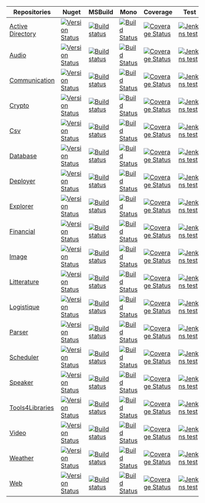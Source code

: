 Repositories     | Nuget    |  MSBuild  |  Mono    |  Coverage |  Test 
-------- |  --------  |  -------- |  --------  |  -------- |  -------- 
[Active Directory](https://github.com/ThibaultMontaufray/Droid-ActiveDirectory)| [![Version Status](https://img.shields.io/nuget/v/Droid_ActiveDirectory.svg)](https://www.nuget.org/packages/Droid_ActiveDirectory/) |  [![Build status](https://ci.appveyor.com/api/projects/status/y73455waby0cr4ir?svg=true)](https://ci.appveyor.com/project/ThibaultMontaufray/Droid-activedirectory) |  [![Build Status](https://travis-ci.org/ThibaultMontaufray/Droid-ActiveDirectory.svg?branch=master)](https://travis-ci.org/ThibaultMontaufray/Droid-ActiveDirectory) | [![Coverage Status](https://coveralls.io/repos/github/ThibaultMontaufray/Droid-ActiveDirectory/badge.svg?branch=master)](https://coveralls.io/github/ThibaultMontaufray/Droid-ActiveDirectory?branch=master) |  [![Jenkins test](https://img.shields.io/jenkins/t/http/94.247.180.137:8080/CI-Droid-ActiveDirectory.svg)](http://94.247.180.137:8080/job/CI-Droid-ActiveDirectory/)
[Audio](https://github.com/ThibaultMontaufray/Droid-Audio)| [![Version Status](https://img.shields.io/nuget/v/Droid_Audio.svg)](https://www.nuget.org/packages/Droid_Audio/) | [![Build status](https://ci.appveyor.com/api/projects/status/3hb6k7ueo3s6xr2x?svg=true)](https://ci.appveyor.com/project/ThibaultMontaufray/Droid-audio) | [![Build Status](https://travis-ci.org/ThibaultMontaufray/Droid-Audio.svg?branch=master)](https://travis-ci.org/ThibaultMontaufray/Droid-Audio) | [![Coverage Status](https://coveralls.io/repos/github/ThibaultMontaufray/Droid-Audio/badge.svg?branch=master)](https://coveralls.io/github/ThibaultMontaufray/Droid-Audio?branch=master) | [![Jenkins test](https://img.shields.io/jenkins/t/http/94.247.180.137:8080/CI-Droid-Audio.svg)](http://94.247.180.137:8080/job/CI-Droid-Audio/)
[Communication](https://github.com/ThibaultMontaufray/Droid-Communication)| [![Version Status](https://img.shields.io/nuget/v/Droid_Communication.svg)](https://www.nuget.org/packages/Droid_Communication/) |  [![Build status](https://ci.appveyor.com/api/projects/status/k1fui8m5t0k7t392?svg=true)](https://ci.appveyor.com/project/ThibaultMontaufray/Droid-communication) | [![Build Status](https://travis-ci.org/ThibaultMontaufray/Droid-Communication.svg?branch=master)](https://travis-ci.org/ThibaultMontaufray/Droid-Communication) | [![Coverage Status](https://coveralls.io/repos/github/ThibaultMontaufray/Droid-Communication/badge.svg?branch=master)](https://coveralls.io/github/ThibaultMontaufray/Droid-Communication?branch=master) | [![Jenkins test](https://img.shields.io/jenkins/t/http/94.247.180.137:8080/CI-Droid-Communication.svg)](http://94.247.180.137:8080/job/CI-Droid-Communication/)
[Crypto](https://github.com/ThibaultMontaufray/Droid-Crypto)| [![Version Status](https://img.shields.io/nuget/v/Droid.Crypto.svg)](https://www.nuget.org/packages/Droid.Crypto/) |    [![Build status](https://ci.appveyor.com/api/projects/status/8yeq7723kr21e2tj?svg=true)](https://ci.appveyor.com/project/ThibaultMontaufray/Droid-crypto) | [![Build Status](https://travis-ci.org/ThibaultMontaufray/Droid-Crypto.svg?branch=master)](https://travis-ci.org/ThibaultMontaufray/Droid-Crypto) | [![Coverage Status](https://coveralls.io/repos/github/ThibaultMontaufray/Droid-Crypto/badge.svg?branch=master)](https://coveralls.io/github/ThibaultMontaufray/Droid-Crypto?branch=master) | [![Jenkins test](https://img.shields.io/jenkins/t/http/94.247.180.137:8080/CI-Droid-Crypto.svg)](http://94.247.180.137:8080/job/CI-Droid-Crypto/) 
[Csv](https://github.com/ThibaultMontaufray/Droid-csv)| [![Version Status](https://img.shields.io/nuget/v/Droid_csv.svg)](https://www.nuget.org/packages/Droid_csv/) |  [![Build status](https://ci.appveyor.com/api/projects/status/c6gmr91fve2mylen?svg=true)](https://ci.appveyor.com/project/ThibaultMontaufray/Droid-csv)|  [![Build Status](https://travis-ci.org/ThibaultMontaufray/Droid-Csv.svg?branch=master)](https://travis-ci.org/ThibaultMontaufray/Droid-Csv) | [![Coverage Status](https://coveralls.io/repos/github/ThibaultMontaufray/Droid-Csv/badge.svg?branch=master)](https://coveralls.io/github/ThibaultMontaufray/Droid-Csv?branch=master) | [![Jenkins test](https://img.shields.io/jenkins/t/http/94.247.180.137:8080/CI-Droid-csv.svg)](http://94.247.180.137:8080/job/CI-Droid-csv/) 
[Database](https://github.com/ThibaultMontaufray/Droid-Database)| [![Version Status](https://img.shields.io/nuget/v/Droid_Database.svg)](https://www.nuget.org/packages/Droid_Database/) |   [![Build status](https://ci.appveyor.com/api/projects/status/7b79fo326cqcy2ww?svg=true)](https://ci.appveyor.com/project/ThibaultMontaufray/Droid-database) | [![Build Status](https://travis-ci.org/ThibaultMontaufray/Droid-Database.svg?branch=master)](https://travis-ci.org/ThibaultMontaufray/Droid-Database) |  [![Coverage Status](https://coveralls.io/repos/github/ThibaultMontaufray/Droid-Database/badge.svg?branch=master)](https://coveralls.io/github/ThibaultMontaufray/Droid-Database?branch=master) | [![Jenkins test](https://img.shields.io/jenkins/t/http/94.247.180.137:8080/CI-Droid-Database.svg)](http://94.247.180.137:8080/job/CI-Droid-Database/)
[Deployer](https://github.com/ThibaultMontaufray/Droid-Deployer)| [![Version Status](https://img.shields.io/nuget/v/Droid_Deployer.svg)](https://www.nuget.org/packages/Droid_Deployer/) |  [![Build status](https://ci.appveyor.com/api/projects/status/urvqq0ct1uu1m7ic?svg=true)](https://ci.appveyor.com/project/ThibaultMontaufray/Droid-deployer) | [![Build Status](https://travis-ci.org/ThibaultMontaufray/Droid-Deployer.svg?branch=master)](https://travis-ci.org/ThibaultMontaufray/Droid-Deployer) | [![Coverage Status](https://coveralls.io/repos/github/ThibaultMontaufray/Droid-Deployer/badge.svg?branch=master)](https://coveralls.io/github/ThibaultMontaufray/Droid-Deployer?branch=master) | [![Jenkins test](https://img.shields.io/jenkins/t/http/94.247.180.137:8080/CI-Droid-Deployer.svg)](http://94.247.180.137:8080/job/CI-Droid-Deployer/)
[Explorer](https://github.com/ThibaultMontaufray/Droid-Explorer)| [![Version Status](https://img.shields.io/nuget/v/Droid_Explorer.svg)](https://www.nuget.org/packages/Droid_Explorer/) | [![Build status](https://ci.appveyor.com/api/projects/status/0vg3nm3h4n2u902w?svg=true)](https://ci.appveyor.com/project/ThibaultMontaufray/Droid-explorer) |  [![Build Status](https://travis-ci.org/ThibaultMontaufray/Droid-Explorer.svg?branch=master)](https://travis-ci.org/ThibaultMontaufray/Droid-Explorer) | [![Coverage Status](https://coveralls.io/repos/github/ThibaultMontaufray/Droid-Explorer/badge.svg?branch=master)](https://coveralls.io/github/ThibaultMontaufray/Droid-Explorer?branch=master) | [![Jenkins test](https://img.shields.io/jenkins/t/http/94.247.180.137:8080/CI-Droid-Explorer.svg)](http://94.247.180.137:8080/job/CI-Droid-Explorer/) 
[Financial](https://github.com/ThibaultMontaufray/Droid-Financial)| [![Version Status](https://img.shields.io/nuget/v/Droid_Financial.svg)](https://www.nuget.org/packages/Droid_Financial/) |  [![Build status](https://ci.appveyor.com/api/projects/status/jmwioob0xgn874j2?svg=true)](https://ci.appveyor.com/project/ThibaultMontaufray/Droid-financial) | [![Build Status](https://travis-ci.org/ThibaultMontaufray/Droid-Financial.svg?branch=master)](https://travis-ci.org/ThibaultMontaufray/Droid-Financial) | [![Coverage Status](https://coveralls.io/repos/github/ThibaultMontaufray/Droid-Financial/badge.svg?branch=master)](https://coveralls.io/github/ThibaultMontaufray/Droid-Financial?branch=master) | [![Jenkins test](https://img.shields.io/jenkins/t/http/94.247.180.137:8080/CI-Droid-Financial.svg)](http://94.247.180.137:8080/job/CI-Droid-Financial/) 
[Image](https://github.com/ThibaultMontaufray/Droid-Image)| [![Version Status](https://img.shields.io/nuget/v/Droid_Image.svg)](https://www.nuget.org/packages/Droid_Image/) | [![Build status](https://ci.appveyor.com/api/projects/status/1a6dplde2y5tlb8o?svg=true)](https://ci.appveyor.com/project/ThibaultMontaufray/Droid-image) |  [![Build Status](https://travis-ci.org/ThibaultMontaufray/Droid-Image.svg?branch=master)](https://travis-ci.org/ThibaultMontaufray/Droid-Image) | [![Coverage Status](https://coveralls.io/repos/github/ThibaultMontaufray/Droid-Image/badge.svg?branch=master)](https://coveralls.io/github/ThibaultMontaufray/Droid-Image?branch=master) | [![Jenkins test](https://img.shields.io/jenkins/t/http/94.247.180.137:8080/CI-Droid-Image.svg)](http://94.247.180.137:8080/job/CI-Droid-Image/) 
[Litterature](https://github.com/ThibaultMontaufray/Droid-Litterature) | [![Version Status](https://img.shields.io/nuget/v/Droid_Litterature.svg)](https://www.nuget.org/packages/Droid_Litterature/) |   [![Build status](https://ci.appveyor.com/api/projects/status/qcq3m1kf0bapbt6e?svg=true)](https://ci.appveyor.com/project/ThibaultMontaufray/Droid-litterature) | [![Build Status](https://travis-ci.org/ThibaultMontaufray/Droid-Litterature.svg?branch=master)](https://travis-ci.org/ThibaultMontaufray/Droid-Litterature) | [![Coverage Status](https://coveralls.io/repos/github/ThibaultMontaufray/Droid-Litterature/badge.svg?branch=master)](https://coveralls.io/github/ThibaultMontaufray/Droid-Litterature?branch=master) |  [![Jenkins test](https://img.shields.io/jenkins/t/http/94.247.180.137:8080/CI-Droid-Litterature.svg)](http://94.247.180.137:8080/job/CI-Droid-Litterature/) 
[Logistique](https://github.com/ThibaultMontaufray/Droid-Logistique)| [![Version Status](https://img.shields.io/nuget/v/Droid_Logistique.svg)](https://www.nuget.org/packages/Droid_Logistique/) |   [![Build status](https://ci.appveyor.com/api/projects/status/r3oske05pisuqv26?svg=true)](https://ci.appveyor.com/project/ThibaultMontaufray/Droid-logistique)| [![Build Status](https://travis-ci.org/ThibaultMontaufray/Droid-Logistique.svg?branch=master)](https://travis-ci.org/ThibaultMontaufray/Droid-Logistique) | [![Coverage Status](https://coveralls.io/repos/github/ThibaultMontaufray/Droid-Logistique/badge.svg?branch=master)](https://coveralls.io/github/ThibaultMontaufray/Droid-Logistique?branch=master) | [![Jenkins test](https://img.shields.io/jenkins/t/http/94.247.180.137:8080/CI-Droid-Logistique.svg)](http://94.247.180.137:8080/job/CI-Droid-Logistique/) 
[Parser](https://github.com/ThibaultMontaufray/Droid-Parser)| [![Version Status](https://img.shields.io/nuget/v/Droid_Parser.svg)](https://www.nuget.org/packages/Droid_Parser/) |  [![Build status](https://ci.appveyor.com/api/projects/status/m4rnukxcqdkpm4po?svg=true)](https://ci.appveyor.com/project/ThibaultMontaufray/Droid-parser)| [![Build Status](https://travis-ci.org/ThibaultMontaufray/Droid-Parser.svg?branch=master)](https://travis-ci.org/ThibaultMontaufray/Droid-Parser) | [![Coverage Status](https://coveralls.io/repos/github/ThibaultMontaufray/Droid-Parser/badge.svg?branch=master)](https://coveralls.io/github/ThibaultMontaufray/Droid-Parser?branch=master) | [![Jenkins test](https://img.shields.io/jenkins/t/http/94.247.180.137:8080/CI-Droid-Parser.svg)](http://94.247.180.137:8080/job/CI-Droid-Parser/)
[Scheduler](https://github.com/ThibaultMontaufray/Droid-Scheduler)| [![Version Status](https://img.shields.io/nuget/v/Droid_Scheduler.svg)](https://www.nuget.org/packages/Droid_Scheduler/) |   [![Build status](https://ci.appveyor.com/api/projects/status/d8wybj46ynu5p3cv?svg=true)](https://ci.appveyor.com/project/ThibaultMontaufray/Droid-scheduler)|[![Build Status](https://travis-ci.org/ThibaultMontaufray/Droid-Scheduler.svg?branch=master)](https://travis-ci.org/ThibaultMontaufray/Droid-Scheduler) | [![Coverage Status](https://coveralls.io/repos/github/ThibaultMontaufray/Droid-Scheduler/badge.svg?branch=master)](https://coveralls.io/github/ThibaultMontaufray/Droid-Scheduler?branch=master) | [![Jenkins test](https://img.shields.io/jenkins/t/http/94.247.180.137:8080/CI-Droid-Scheduler.svg)](http://94.247.180.137:8080/job/CI-Droid-Scheduler/)
[Speaker](https://github.com/ThibaultMontaufray/Droid-Speaker)| [![Version Status](https://img.shields.io/nuget/v/Droid_Speaker.svg)](https://www.nuget.org/packages/Droid_Speaker/) | [![Build status](https://ci.appveyor.com/api/projects/status/e0dm50ftotaofig3?svg=true)](https://ci.appveyor.com/project/ThibaultMontaufray/Droid-speaker)|  [![Build Status](https://travis-ci.org/ThibaultMontaufray/Droid-Speaker.svg?branch=master)](https://travis-ci.org/ThibaultMontaufray/Droid-Speaker) | [![Coverage Status](https://coveralls.io/repos/github/ThibaultMontaufray/Droid-Speaker/badge.svg?branch=master)](https://coveralls.io/github/ThibaultMontaufray/Droid-Speaker?branch=master) | [![Jenkins test](https://img.shields.io/jenkins/t/http/94.247.180.137:8080/CI-Droid-Speaker.svg)](http://94.247.180.137:8080/job/CI-Droid-Speaker/) | [![Code Climate](https://codeclimate.com/github/ThibaultMontaufray/Droid-Speaker/badges/gpa.svg)](https://codeclimate.com/github/ThibaultMontaufray/Droid-Speaker) |
[Tools4Libraries](https://github.com/ThibaultMontaufray/Tools4Libraries)| [![Version Status](https://img.shields.io/nuget/v/Tools4Libraries.svg)](https://www.nuget.org/packages/Tools4Libraries/) | [![Build status](https://ci.appveyor.com/api/projects/status/sidmejyg6biq7gkr?svg=true)](https://ci.appveyor.com/project/ThibaultMontaufray/tools4libraries)|  [![Build Status](https://travis-ci.org/ThibaultMontaufray/Tools4Libraries.svg?branch=master)](https://travis-ci.org/ThibaultMontaufray/Tools4Libraries) | [![Coverage Status](https://coveralls.io/repos/github/ThibaultMontaufray/Tools4Libraries/badge.svg?branch=master)](https://coveralls.io/github/ThibaultMontaufray/Tools4Libraries?branch=master) | [![Jenkins test](https://img.shields.io/jenkins/t/http/94.247.180.137:8080/CI-Tools4libraries.svg)](http://94.247.180.137:8080/job/CI-Tools4Libraries/) 
[Video](https://github.com/ThibaultMontaufray/Droid-Video)| [![Version Status](https://img.shields.io/nuget/v/Droid_Video.svg)](https://www.nuget.org/packages/Droid_Video/) | [![Build status](https://ci.appveyor.com/api/projects/status/atefhvp0tj1t974s?svg=true)](https://ci.appveyor.com/project/ThibaultMontaufray/Droid-video)|  [![Build Status](https://travis-ci.org/ThibaultMontaufray/Droid-Video.svg?branch=master)](https://travis-ci.org/ThibaultMontaufray/Droid-Video) | [![Coverage Status](https://coveralls.io/repos/github/ThibaultMontaufray/Droid-Video/badge.svg?branch=master)](https://coveralls.io/github/ThibaultMontaufray/Droid-Video?branch=master) | [![Jenkins test](https://img.shields.io/jenkins/t/http/94.247.180.137:8080/CI-Droid-Video.svg)](http://94.247.180.137:8080/job/CI-Droid-Video/)
[Weather](https://github.com/ThibaultMontaufray/Droid-Weather)| [![Version Status](https://img.shields.io/nuget/v/Droid_Weather.svg)](https://www.nuget.org/packages/Droid_Weather/) | [![Build status](https://ci.appveyor.com/api/projects/status/a049s05qa7ipjj8h?svg=true)](https://ci.appveyor.com/project/ThibaultMontaufray/Droid-weather)|  [![Build Status](https://travis-ci.org/ThibaultMontaufray/Droid-Weather.svg?branch=master)](https://travis-ci.org/ThibaultMontaufray/Droid-Weather) | [![Coverage Status](https://coveralls.io/repos/github/ThibaultMontaufray/Droid-Weather/badge.svg?branch=master)](https://coveralls.io/github/ThibaultMontaufray/Droid-Weather?branch=master) | [![Jenkins test](https://img.shields.io/jenkins/t/http/94.247.180.137:8080/CI-Droid-Weather.svg)](http://94.247.180.137:8080/job/CI-Droid-Weather/) |
[Web](https://github.com/ThibaultMontaufray/Droid-Web)| [![Version Status](https://img.shields.io/nuget/v/Droid_web.svg)](https://www.nuget.org/packages/Droid_web/) | [![Build status](https://ci.appveyor.com/api/projects/status/ieecknln2usfarpg?svg=true)](https://ci.appveyor.com/project/ThibaultMontaufray/Droid-web)|  [![Build Status](https://travis-ci.org/ThibaultMontaufray/Droid-Web.svg?branch=master)](https://travis-ci.org/ThibaultMontaufray/Droid-Web) | [![Coverage Status](https://coveralls.io/repos/github/ThibaultMontaufray/Droid-web/badge.svg?branch=master)](https://coveralls.io/github/ThibaultMontaufray/Droid-web?branch=master) | [![Jenkins test](https://img.shields.io/jenkins/t/http/94.247.180.137:8080/CI-Droid-Web.svg)](http://94.247.180.137:8080/job/CI-Droid-Web/) 
